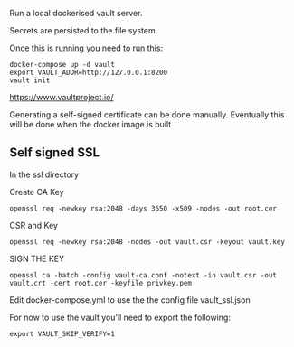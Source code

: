 Run a local dockerised vault server.

Secrets are persisted to the file system.

Once this is running you need to run this:

```
docker-compose up -d vault
export VAULT_ADDR=http://127.0.0.1:8200
vault init
```

https://www.vaultproject.io/

Generating a self-signed certificate can be done manually. 
Eventually this will be done when the docker image is built

## Self signed SSL

In the ssl directory

Create CA Key
```
openssl req -newkey rsa:2048 -days 3650 -x509 -nodes -out root.cer
```

CSR and Key
```
openssl req -newkey rsa:2048 -nodes -out vault.csr -keyout vault.key
```

SIGN THE KEY
```
openssl ca -batch -config vault-ca.conf -notext -in vault.csr -out vault.crt -cert root.cer -keyfile privkey.pem 
```

Edit docker-compose.yml to use the the config file vault_ssl.json

For now to use the vault you'll need to export the following:

```
export VAULT_SKIP_VERIFY=1
```

